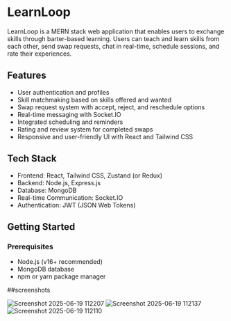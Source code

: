 # LearnLoop

LearnLoop is a MERN stack web application that enables users to exchange skills through barter-based learning. Users can teach and learn skills from each other, send swap requests, chat in real-time, schedule sessions, and rate their experiences.

## Features

- User authentication and profiles
- Skill matchmaking based on skills offered and wanted
- Swap request system with accept, reject, and reschedule options
- Real-time messaging with Socket.IO
- Integrated scheduling and reminders
- Rating and review system for completed swaps
- Responsive and user-friendly UI with React and Tailwind CSS

## Tech Stack

- Frontend: React, Tailwind CSS, Zustand (or Redux)
- Backend: Node.js, Express.js
- Database: MongoDB
- Real-time Communication: Socket.IO
- Authentication: JWT (JSON Web Tokens)

## Getting Started

### Prerequisites

- Node.js (v16+ recommended)
- MongoDB database
- npm or yarn package manager

##screenshots

![Screenshot 2025-06-19 112207](https://github.com/user-attachments/assets/df02c02a-f7a5-47ba-a6ea-170ca4cb25bd)
![Screenshot 2025-06-19 112137](https://github.com/user-attachments/assets/cf673ac3-7ff3-4dbb-a1ff-da61b26b6cd8)
![Screenshot 2025-06-19 112110](https://github.com/user-attachments/assets/22ddc693-c0ac-41a9-b06e-cef9f9303c2b)
